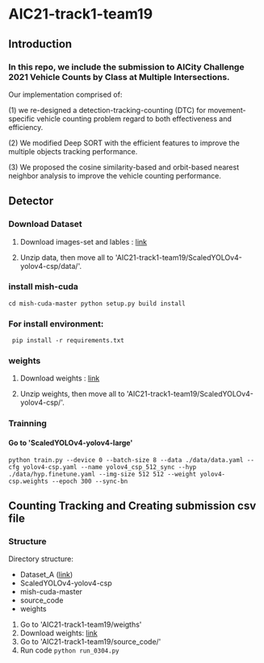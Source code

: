 # AIC21-track1-team19
## Introduction
### In this repo, we include the submission to AICity Challenge 2021 Vehicle Counts by Class at Multiple Intersections.

Our implementation comprised of:


(1) we re-designed a detection-tracking-counting (DTC) for movement-specific vehicle counting problem
regard to both effectiveness and efficiency.

(2) We modified Deep SORT with the efficient features to improve
the multiple objects tracking performance. 

(3) We proposed
the cosine similarity-based and orbit-based nearest
neighbor analysis to improve the vehicle counting
performance.
## Detector
### Download Dataset
1. Download images-set and lables : [link](https://drive.google.com/file/d/1wJSEGW2aamyeXmqSJuWgr2FyKScuuwL-/view?usp=sharing)

2. Unzip data, then move all to 'AIC21-track1-team19/ScaledYOLOv4-yolov4-csp/data/'.

### install mish-cuda
`
cd mish-cuda-master
python setup.py build install
`
### For install environment:
`
pip install -r requirements.txt`
### weights
1. Download weights : [link](https://drive.google.com/file/d/1jnHIWJ4Tk5xgURib_J_uSW_a9ZqErVzd/view?usp=sharing)

2. Unzip weights, then move all to 'AIC21-track1-team19/ScaledYOLOv4-yolov4-csp/'.


### Trainning
#### Go to 'ScaledYOLOv4-yolov4-large'
` python train.py --device 0 --batch-size 8 --data ./data/data.yaml --cfg yolov4-csp.yaml --name yolov4_csp_512_sync --hyp ./data/hyp.finetune.yaml --img-size 512 512 --weight yolov4-csp.weights --epoch 300 --sync-bn
`
## Counting Tracking and Creating submission csv file
### Structure
Directory structure:

* Dataset_A ([link](https://drive.google.com/drive/folders/1Q6s3YL0KQ2nnFM1Es8RvEAQcdfYEs_zf?usp=sharing))
* ScaledYOLOv4-yolov4-csp
* mish-cuda-master
* source_code
* weights

1. Go to 'AIC21-track1-team19/weigths'
2. Download weights: [link](https://drive.google.com/file/d/18ZbLNb1DfjJ42WGwQGMwRAfAJgOqqKm4/view?usp=sharing)
3. Go to 'AIC21-track1-team19/source_code/'
4. Run code
` python run_0304.py `
